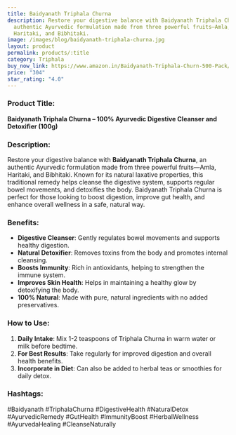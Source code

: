 ```yaml
---
title: Baidyanath Triphala Churna
description: Restore your digestive balance with Baidyanath Triphala Churna, an
  authentic Ayurvedic formulation made from three powerful fruits—Amla,
  Haritaki, and Bibhitaki.
image: /images/blog/baidyanath-triphala-churna.jpg
layout: product
permalink: products/:title
category: Triphala
buy_now_link: https://www.amazon.in/Baidyanath-Triphala-Churn-500-Pack/dp/B01MD29FI9/ref=sr_1_3_sspa?crid=3AE0V1J1E19HZ&tag=m0150-21
price: "304"
star_rating: "4.0"
---
```

### Product Title:
**Baidyanath Triphala Churna – 100% Ayurvedic Digestive Cleanser and Detoxifier (100g)**

### Description:
Restore your digestive balance with **Baidyanath Triphala Churna**, an authentic Ayurvedic formulation made from three powerful fruits—Amla, Haritaki, and Bibhitaki. Known for its natural laxative properties, this traditional remedy helps cleanse the digestive system, supports regular bowel movements, and detoxifies the body. Baidyanath Triphala Churna is perfect for those looking to boost digestion, improve gut health, and enhance overall wellness in a safe, natural way.

### Benefits:
- **Digestive Cleanser**: Gently regulates bowel movements and supports healthy digestion.
- **Natural Detoxifier**: Removes toxins from the body and promotes internal cleansing.
- **Boosts Immunity**: Rich in antioxidants, helping to strengthen the immune system.
- **Improves Skin Health**: Helps in maintaining a healthy glow by detoxifying the body.
- **100% Natural**: Made with pure, natural ingredients with no added preservatives.

### How to Use:
1. **Daily Intake**: Mix 1-2 teaspoons of Triphala Churna in warm water or milk before bedtime.
2. **For Best Results**: Take regularly for improved digestion and overall health benefits.
3. **Incorporate in Diet**: Can also be added to herbal teas or smoothies for daily detox.

### Hashtags:
#Baidyanath #TriphalaChurna #DigestiveHealth #NaturalDetox #AyurvedicRemedy #GutHealth #ImmunityBoost #HerbalWellness #AyurvedaHealing #CleanseNaturally

